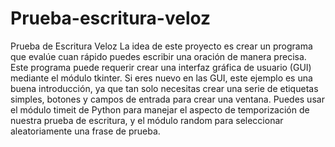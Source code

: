 # Prueba-escritura-veloz
 Prueba de Escritura Veloz La idea de este proyecto es crear un programa que evalúe cuan rápido puedes escribir una oración de manera precisa. Este programa puede requerir crear una interfaz gráfica de usuario (GUI) mediante el módulo tkinter. Si eres nuevo en las GUI, este ejemplo es una buena introducción, ya que tan solo necesitas crear una serie de etiquetas simples, botones y campos de entrada para crear una ventana. Puedes usar el módulo timeit de Python para manejar el aspecto de temporización de nuestra prueba de escritura, y el módulo random para seleccionar aleatoriamente una frase de prueba.
